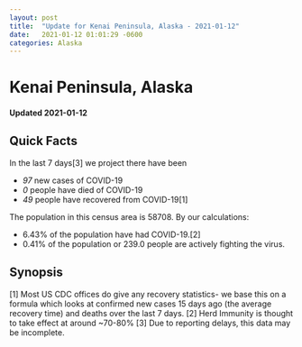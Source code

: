 ```yaml
---
layout: post
title:  "Update for Kenai Peninsula, Alaska - 2021-01-12"
date:   2021-01-12 01:01:29 -0600
categories: Alaska
---
```


# Kenai Peninsula, Alaska
#### Updated 2021-01-12

## Quick Facts

In the last 7 days[3] we project there have been
- *97* new cases of COVID-19
- *0* people have died of COVID-19
- *49* people have recovered from COVID-19[1]

The population in this census area is 58708. By our calculations:
- 6.43% of the population have had COVID-19.[2]
- 0.41% of the population or 239.0 people are actively fighting the virus.

## Synopsis




[1] Most US CDC offices do give any recovery statistics- we base this on a formula which looks at confirmed new cases
15 days ago (the average recovery time) and deaths over the last 7 days.
[2] Herd Immunity is thought to take effect at around ~70-80%
[3] Due to reporting delays, this data may be incomplete. 
    